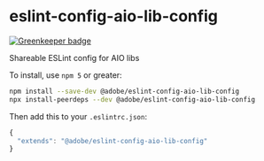 <!--
Copyright 2019 Adobe. All rights reserved.
This file is licensed to you under the Apache License, Version 2.0 (the "License");
you may not use this file except in compliance with the License. You may obtain a copy
of the License at http://www.apache.org/licenses/LICENSE-2.0

Unless required by applicable law or agreed to in writing, software distributed under
the License is distributed on an "AS IS" BASIS, WITHOUT WARRANTIES OR REPRESENTATIONS
OF ANY KIND, either express or implied. See the License for the specific language
governing permissions and limitations under the License.
-->

# eslint-config-aio-lib-config

[![Greenkeeper badge](https://badges.greenkeeper.io/adobe/eslint-config-aio-lib-config.svg)](https://greenkeeper.io/)

Shareable ESLint config for AIO libs


To install, use `npm 5` or greater:

```bash
npm install --save-dev @adobe/eslint-config-aio-lib-config
npx install-peerdeps --dev @adobe/eslint-config-aio-lib-config
```

Then add this to your `.eslintrc.json`:
```javascript
{
  "extends": "@adobe/eslint-config-aio-lib-config"
}
```
